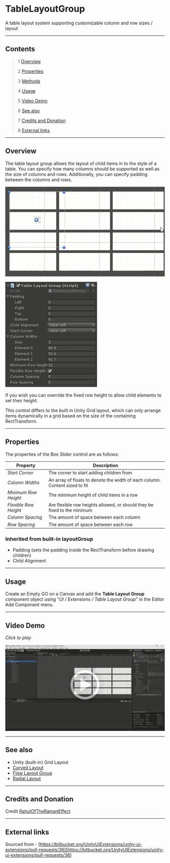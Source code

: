 # TableLayoutGroup

A table layout system supporting customizable column and row sizes / layout

<!--![](Images/ Game Image.jpg)-->

---------

## Contents

> 1 [Overview](#overview)
>
> 2 [Properties](#properties)
>
> 3 [Methods](#methods)
>
> 4 [Usage](#usage)
>
> 5 [Video Demo](#video-demo)
>
> 6 [See also](#see-also)
>
> 7 [Credits and Donation](#credits-and-donation)
>
> 8 [External links](#external-links)

---------

## Overview

The table layout group allows the layout of child items in to the style of a table.  You can specify how many columns should be supported as well as the size of columns and rows.
Additionally, you can specify padding between the columns and rows.

![](Images/TableLayoutGroup.jpg)

![](Images/TableLayoutGroupInspector.jpg)

If you wish you can override the fixed row height to allow child elements to set their height.

This control differs to the built in Unity Grid layout, which can only arrange items dynamically in a grid based on the size of the containing RectTransform.

---------

## Properties

The properties of the Box Slider control are as follows:

Property | Description
|-|-|
*Start Corner*|The corner to start adding children from
*Column Widths*|An array of floats to denote the width of each column. Content sized to fit
*Minimum Row Height*|The minimum height of child items in a row
*Flexible Row Height*|Are flexible row heights allowed, or should they be fixed to the minimum
*Column Spacing*|The amount of space between each column
*Row Spacing*|The amount of space between each row

### Inherited from built-in layoutGroup

* Padding (sets the padding inside the RectTransform before drawing children)
* Child Alignment

---------

## Usage

Create an Empty GO on a Canvas and add the **Table Layout Group** component object using "*UI / Extensions / Table Layout Group*" in the Editor Add Component menu.

---------

## Video Demo

*Click to play*

[![Table Layout Group Demo](Images/TableLayoutGroupDemo.jpg)](Images/TableLayoutGroupDemo.mp4 "Table Layout Group Demo")

---------

## See also

* Unity (built-in) Grid Layout
* [Curved Layout](/Controls/CurvedLayout.md)
* [Flow Layout Group](/Controls/FlowLayoutGroup.md)
* [Radial Layout](/Controls/RadialLayout.md)

---------

## Credits and Donation

Credit [RahulOfTheRamanEffect](https://forum.unity3d.com/members/judah4.34568/)

---------

## External links

Sourced from - [https://bitbucket.org/UnityUIExtensions/unity-ui-extensions/pull-requests/36](https://bitbucket.org/UnityUIExtensions/unity-ui-extensions/pull-requests/36)
